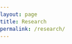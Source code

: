 ```yaml
---
layout: page
title: Research
permalink: /research/
---
```


<style>
  @import url('https://fonts.googleapis.com/css2?family=Roboto:wght@700&display=swap'); /* Example of importing a Google Font */

  body {
    background: url('/assets/images/cloud.jpg') no-repeat center center fixed;
    background-size: cover;
    margin: 0;
    padding: 0;
    font-family: 'Arial', sans-serif; /* Default font for the page */
  }
  .navbar {
    margin-bottom: 0;
    border-bottom: none;
  }
  .page-content {
    padding-top: 0; /* Remove any top padding */
  }
  .page-content h1 {
    display: none; /* Hide the large title */
  }
  .content-container, .container, .new-container, .third-container, .fourth-container, .fifth-container, .final-container {
    background-color: rgba(255, 255, 255, 0.8); /* Slightly transparent white background for better readability */
    padding: 20px;
    border-radius: 8px;
    margin: 20px;
    box-shadow: 0 4px 8px rgba(0, 0, 0, 0.1);
    max-width: 800px; /* Center the container on the page */
  }
  .new-container, .third-container, .fourth-container, .fifth-container, .final-container {
    margin-top: 20px; /* Add space between containers */
  }
  .content-container h2, .new-container h2, .third-container h3, .fourth-container h3, .fifth-container h3, .final-container h3 {
    font-size: 25px;
    color: black;
    margin-bottom: 10px; /* Smaller distance between title and content */
    font-weight: bold;
  }
  .container .content-wrapper {
    display: flex;
    align-items: flex-start;
  }
  .container .content-wrapper img {
    margin-right: 20px;
    width: 125px; /* Half the original width */
    height: auto;
  }
  .container .content-wrapper div {
    flex: 1;
  }
  .container .content-wrapper div h2 {
    margin-top: 0;
  }
  .content-wrapper p {
    margin: 0;
    font-size: 14px; /* Smaller font size for all lines except the first */
    color: black;
  }
  .content-wrapper p a {
    color: blue;
    text-decoration: none;
  }
  .content-wrapper p a:hover {
    text-decoration: underline;
  }
  .third-container h4, .fifth-container h4 {
    font-size: 20px;
    color: black;
    font-weight: normal;
    margin-top: 1px; /* Less padding between titles */
    margin-bottom: 1px; /* Reduce padding below h4 */
  }
  .third-container .image-wrapper, .fifth-container .image-wrapper {
    display: flex;
    justify-content: space-between;
    margin-top: 1px; /* Reduce margin-top for images */
  }
  .third-container .image-wrapper img, .fifth-container .image-wrapper img {
    width: 100%; /* Adjust width to take up entire container */
    height: auto;
  }
  .third-container .image-wrapper p, .fifth-container .image-wrapper p {
    text-align: center;
    font-size: 10px;
    margin-top: 1px;
  }
  .third-container .description, .fifth-container .description {
    font-size: 14px;
    color: black;
    margin-top: 1px; /* Reduce margin-top for description */
  }
  .fourth-container video {
    width: 100%;
    height: auto;
    display: block;
    margin: 0 auto;
  }
  .fourth-container p {
    text-align: center;
    font-size: 10px;
    color: black;
    margin-top: 5px;
  }
  .final-container .image-wrapper {
    display: flex;
    justify-content: space-between;
    margin-top: 10px;
  }
  .final-container .image-wrapper img {
    width: 100%; /* Adjust width for two side by side images */
    height: auto;
  }
  .final-container .full-width-image img {
    width: 100%;

<div class="content-container">
  <div class="content-wrapper">
    <img src="/assets/images/kirtman_speaking.jpg" alt="Kirtman Speaking">
    <div>
      <h2>Research</h2>
      <p>Many of our model experiments are performed using the computing facilities on campus. Special thanks to the <a href="https://idsc.miami.edu/">University of Miami Center for Computational Sciences (CCS)</a> for computational support.</p>
    </div>
  </div>
</div>

<div class="content-container">
  <h2>Overview</h2>
  <div class="content-wrapper">
    <div>
      <p>Dr. Kirtman’s research is a wide-ranging program designed to understand and quantify the limits of climate predictability from days to decades. The research also involves understanding how the climate will change in response to changes in anthropogenic (e.g., greenhouse gases) and natural (e.g., volcanoes) forcing. This research involves hypothesis testing numerical experiments using sophisticated state-of-the-art climate models and experimental real-time prediction. The group uses and has access to a suite of climate models, climate data and high performance computational platforms. Some results from various projects are briefly summarized here.</p>
    </div>
  </div>
</div>

<div class="content-container">
  <h3>Ocean Eddies and Large-Scale Climate Variability</h3>
  <h4>The importance of model resolution.</h4>
  <div class="image-wrapper">
    <div>
      <img src="/assets/images/hi_res.jpg" alt="High Resolution">
      <p>High Resolution</p>
    </div>
    <div>
      <img src="/assets/images/low_res.jpg" alt="Low Resolution">
      <p>Low Resolution</p>
    </div>
  </div>
  <div class="description">
    <p>One of Dr. Kirtman’s projects is a collaborative effort including scientists from George Mason University and the National Center for Atmospheric Research. The project seeks to understand how ocean eddies impact large-scale climate variability. This requires global climate simulations conducted at resolutions that have never before been attempted. The figures above show a snap shot of the surface current speeds in this high-resolution simulation compared to the typical resolutions used. Capturing the details of these currents has been shown to dramatically affect the global distribution of rainfall.</p>
  </div>
</div>

<div class="content-container">
  <video controls>
    <source src="/assets/images/historical_simulation.mp4" type="video/mp4">
    Your browser does not support the video tag.
  </video>
  <p>Here you will find a movie of our historical simulation from 1990-2010. The overall historical simulation is from 1940-2010.</p>
</div>

<div class="content-container">
  <h3>Seasonal Climate Prediction</h3>
  <h4>North American Multi-Model Ensemble (NMME)</h4>
  <div class="description">
    <p>Dr. Kirtman’s research group is also leading an effort to develop a US National Multi-Model Ensemble prediction system for intraseasonal-to-interannual prediction. The figure on the bottom right shows the forecast skill (as measured by the correlation between the predictions and observations. The bottom left shows the forecast skill for global sea surface temperatures. The new prediction system has considerable skill in the southern tier of the US and is being used to understand the mechanisms for persistent drought and the limits of predictability. <a href="https://benkirtman.weebly.com/climate-forecasts.html">See more about the NMME here</a> and <a href="https://cpo.noaa.gov/tag/nmme/">here</a>.</p>
  </div>
  <div class="image-wrapper">
    <div>
      <img src="/assets/images/nmme_precip.jpg" alt="NMME Precipitation Correlation">
      <p>6-month lead precipitation correlation</p>
    </div>
    <div>
      <img src="/assets/images/nmme_ssta.jpg" alt="NMME SSTA Correlation">
      <p>6-month lead SSTA correlation</p>
    </div>
  </div>
</div>

<div class="content-container">
  <h3>Interactive Ensemble</h3>
  <div class="description">
    <p>We have also developed a new ocean-atmosphere-sea-ice-land coupling system called the “interactive ensemble” that is specifically designed to diagnose coupled feedbacks between the component models and estimate how high frequency variability in one component affect the other components. In the example shown below we have used the interactive ensemble to diagnose how atmospheric weather impacts the low frequency meridional overturning circulation in the Atlantic Ocean. This meridional overturning circulation is critical for maintaining the relatively warm climate over Europe. The top two panel show the mean meridional overturning circulation from a simulation with realistic atmospheric weather (left panel) and from the interactive ensemble simulation with reduced atmospheric weather (right panel). The bottom panel shows how this meridional overturning circulation changes with time (blue control and red interactive ensemble). The result suggests that atmospheric weather is an important factor in the overturning circulation.</p>
  </div>
  <div class="image-wrapper">
    <div>
      <img src="/assets/images/depth_a.jpg" alt="Depth A">
    </div>
    <div>
      <img src="/assets/images/depth_b.jpg" alt="Depth B">
    </div>
  </div>
  <div class="full-width-image">
    <img src="/assets/images/depth_c.jpg" alt="Depth C">
  </div>
</div>
